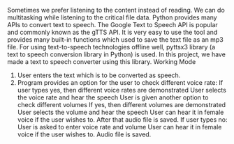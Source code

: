 Sometimes we prefer listening to the content instead of reading. We can do
multitasking while listening to the critical file data. Python provides many APIs to
convert text to speech. The Google Text to Speech API is popular and commonly known
as the gTTS API.
It is very easy to use the tool and provides many built-in functions which used to save
the text file as an mp3 file.
For using text-to-speech technologies offline well, pyttsx3 library (a text to speech
conversion library in Python) is used.
In this project, we have made a text to speech converter using this library.
Working Mode
1. User enters the text which is to be converted as speech.
2. Program provides an option for the user to check different voice rate:
     If user types yes, then different voice rates are demonstrated
     User selects the voice rate and hear the speech
     User is given another option to check different volumes
     If yes, then different volumes are demonstrated
     User selects the volume and hear the speech
     User can hear it in female voice if the user wishes to.
     After that audio file is saved.
     If user types no:
     User is asked to enter voice rate and volume
     User can hear it in female voice if the user wishes to.
     Audio file is saved.
